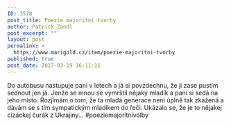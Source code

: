 ```yaml
---
ID: 3578
post_title: Poezie majoritní tvorby
author: Patrick Zandl
post_excerpt: ""
layout: post
permalink: >
  https://www.marigold.cz/item/poezie-majoritni-tvorby
published: true
post_date: 2017-03-19 16:11:11
---
```

Do autobusu nastupuje paní v letech a já si povzdechnu, že ji zase pustím sednout jen já. Jenže se mnou se vymrštil nějaký mladík a paní si sedá na jeho místo. Rozjímám o tom, že ta mladá generace není úplně tak zkažená a dávám se s tím sympatickým mladíkem do řeči. Ukázalo se, že je to nějakej cizáckej čurák z Ukrajiny... #poeziemajoritnivolby